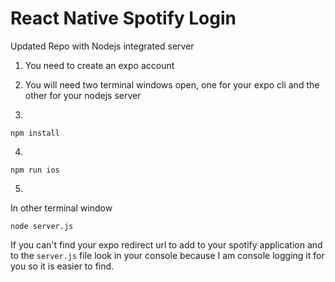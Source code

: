# React Native Spotify Login

Updated Repo with Nodejs integrated server

1. You need to create an expo account

2. You will need two terminal windows open, one for your expo cli and the other for your nodejs server

3. 
```
npm install
```

4. 
```
npm run ios
```

5. 
In other terminal window

```
node server.js
```

If you can't find your expo redirect url to add to your spotify application and to the ```server.js``` file look in your console because I am console logging it for you so it is easier to find.